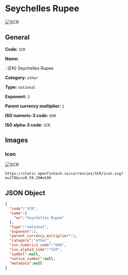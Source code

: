
# Seychelles Rupee 
![SCR](https://static.openfintech.io/currencies/SCR/icon.svg?w=278&c=v0.59.26#w100)  

## General 
 
**Code:** `SCR` 
 
**Name:** 
 
:	[EN] Seychelles Rupee 
 
**Category:** `other` 
 
**Type:** `national` 
 
**Exponent:** `2` 
 
**Parent currency multiplier:** `1` 
 
**ISO numeric-3 code:** `690` 
 
**ISO alpha-3 code:** `SCR` 
 

## Images 

### Icon 
 
![SCR](https://static.openfintech.io/currencies/SCR/icon.svg?w=278&c=v0.59.26#w100)  

```
https://static.openfintech.io/currencies/SCR/icon.svg?w=278&c=v0.59.26#w100
```  

## JSON Object 

```json
{
  "code":"SCR",
  "name":{
    "en":"Seychelles Rupee"
  },
  "type":"national",
  "exponent":2,
  "parent_currency_multiplier":1,
  "category":"other",
  "iso_numeric3_code":"690",
  "iso_alpha3_code":"SCR",
  "symbol":null,
  "native_symbol":null,
  "metadata":null
}
```  
